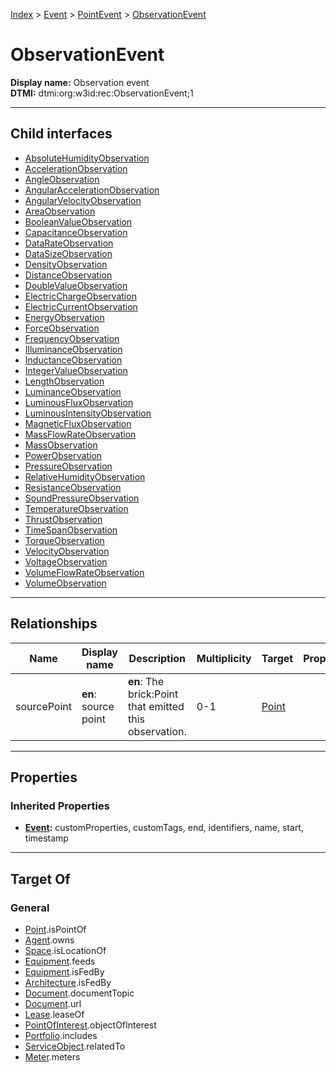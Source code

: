 [Index](../../../index.md) > [Event](../../Event.md) > [PointEvent](../PointEvent.md) > [ObservationEvent](#)
# ObservationEvent

**Display name:** Observation event<br />
**DTMI:** dtmi:org:w3id:rec:ObservationEvent;1

---

## Child interfaces
* [AbsoluteHumidityObservation](AbsoluteHumidityObservation.md)
* [AccelerationObservation](AccelerationObservation.md)
* [AngleObservation](AngleObservation.md)
* [AngularAccelerationObservation](AngularAccelerationObservation.md)
* [AngularVelocityObservation](AngularVelocityObservation.md)
* [AreaObservation](AreaObservation.md)
* [BooleanValueObservation](BooleanValueObservation.md)
* [CapacitanceObservation](CapacitanceObservation.md)
* [DataRateObservation](DataRateObservation.md)
* [DataSizeObservation](DataSizeObservation.md)
* [DensityObservation](DensityObservation.md)
* [DistanceObservation](DistanceObservation.md)
* [DoubleValueObservation](DoubleValueObservation.md)
* [ElectricChargeObservation](ElectricChargeObservation.md)
* [ElectricCurrentObservation](ElectricCurrentObservation.md)
* [EnergyObservation](EnergyObservation.md)
* [ForceObservation](ForceObservation.md)
* [FrequencyObservation](FrequencyObservation.md)
* [IlluminanceObservation](IlluminanceObservation.md)
* [InductanceObservation](InductanceObservation.md)
* [IntegerValueObservation](IntegerValueObservation.md)
* [LengthObservation](LengthObservation.md)
* [LuminanceObservation](LuminanceObservation.md)
* [LuminousFluxObservation](LuminousFluxObservation.md)
* [LuminousIntensityObservation](LuminousIntensityObservation.md)
* [MagneticFluxObservation](MagneticFluxObservation.md)
* [MassFlowRateObservation](MassFlowRateObservation.md)
* [MassObservation](MassObservation.md)
* [PowerObservation](PowerObservation.md)
* [PressureObservation](PressureObservation.md)
* [RelativeHumidityObservation](RelativeHumidityObservation.md)
* [ResistanceObservation](ResistanceObservation.md)
* [SoundPressureObservation](SoundPressureObservation.md)
* [TemperatureObservation](TemperatureObservation.md)
* [ThrustObservation](ThrustObservation.md)
* [TimeSpanObservation](TimeSpanObservation.md)
* [TorqueObservation](TorqueObservation.md)
* [VelocityObservation](VelocityObservation.md)
* [VoltageObservation](VoltageObservation.md)
* [VolumeFlowRateObservation](VolumeFlowRateObservation.md)
* [VolumeObservation](VolumeObservation.md)

---

## Relationships

|Name|Display name|Description|Multiplicity|Target|Properties|Writable|
|-|-|-|-|-|-|-|
|sourcePoint|**en**: source point|**en**: The brick:Point that emitted this observation.|0-1|[Point](../../../Point/Point.md)||True|

---

## Properties

### Inherited Properties
* **[Event](../../Event.md):** customProperties, customTags, end, identifiers, name, start, timestamp

---

## Target Of
### General
* [Point](../../../Point/Point.md).isPointOf
* [Agent](../../../Agent/Agent.md).owns
* [Space](../../../Space/Space.md).isLocationOf
* [Equipment](../../../Asset/Equipment/Equipment.md).feeds
* [Equipment](../../../Asset/Equipment/Equipment.md).isFedBy
* [Architecture](../../../Space/Architecture/Architecture.md).isFedBy
* [Document](../../../Information/Document/Document.md).documentTopic
* [Document](../../../Information/Document/Document.md).url
* [Lease](../../Lease.md).leaseOf
* [PointOfInterest](../../../Information/PointOfInterest.md).objectOfInterest
* [Portfolio](../../../Collection/Portfolio.md).includes
* [ServiceObject](../../../Information/ServiceObject/ServiceObject.md).relatedTo
* [Meter](../../../Asset/Equipment/Meter/Meter.md).meters
